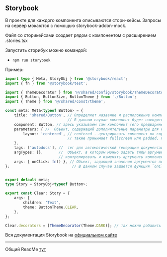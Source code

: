 ## Storybook

В проекте для каждого компонента описываются стори-кейсы.
Запросы на сервер мокаются с помощью storybook-addon-mock.

Файл со сторикейсами создает рядом с компонентом с расширением .stories.tsx

Запустить сторибук можно командой:
- `npm run storybook`


Пример:

```typescript jsx
import type { Meta, StoryObj } from '@storybook/react';
import { fn } from '@storybook/test';

import { ThemeDecorator } from '@/shared/config/storybook/ThemeDecorator/ThemeDecorator';
import { Button, ButtonSize, ButtonTheme } from './Button';
import { Theme } from '@/shared/const/theme';

const meta: Meta<typeof Button> = {
    title: 'shared/Button', // Определяет название и расположение компонента в иерархии Storybook. 
                            // В данном случае компонент будет находиться в разделе "shared" под именем "Button".
    component: Button, // здесь указываем сам компонент (его предваринетльно импортируем в файл стори)
    parameters: { //  Объект, содержащий дополнительные параметры для настройки отображения компонента в Storybook.
        layout: 'centered', // centered - центрировать компонент по горизонтали и вертикали на холсте, 
                            // также принимает fullscreen или padded, подробнее - https://storybook.js.org/docs/configure/story-layout
    },
    tags: ['autodocs'], //  тег для автоматической генерации документации 
    argTypes: {},       //  Объект, в котором можно задать типы аргументов для компонента. Это позволяет
                        // контролировать и изменять аргументы компонента прямо в интерфейсе Storybook.
    args: { onClick: fn() }, // Объект, задающий значения аргументов по умолчанию для компонента.
};                            // В данном случае задается функция `onClick`, которая будет вызываться при клике на кнопку.


export default meta;
type Story = StoryObj<typeof Button>;

export const Clear: Story = {
    args: {
        children: 'Text',
        theme: ButtonTheme.CLEAR,
    },
};

Clear.decorators = [ThemeDecorator(Theme.DARK)]; // так можно добавить декоратор для стори-кейса  
```



Вся документация Storybook на [официальном сайте](https://storybook.js.org/docs)

----
Общий ReadMe [тут](../README.md)
